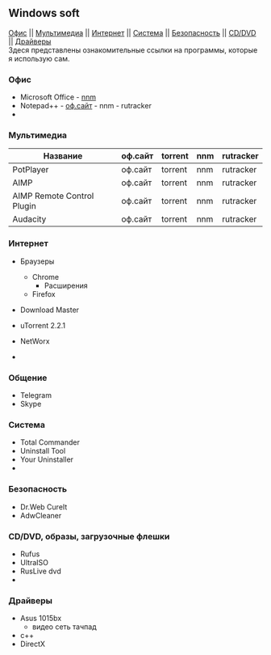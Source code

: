 ## Windows soft

[Офис](#офис) ||
[Мультимедиа](#мультимедиа) ||
[Интернет](#интернет) ||
[Система](#система) ||
[Безопасность](#безопасность) ||
[CD/DVD](#cddvd-образы-загрузочные-флешки) ||
[Драйверы](#драйверы)  
Здеся представлены ознакомительные ссылки на программы, которые я использую сам.  
### Офис
* Microsoft Office - [nnm](#nnm)
* Notepad++ - [оф.сайт](#npp) - nnm - rutracker
* 

### Мультимедиа

Название | оф.сайт | torrent | nnm | rutracker
---------|---------|---------|-----|-----------
PotPlayer | оф.сайт | torrent | nnm | rutracker
AIMP | оф.сайт | torrent | nnm | rutracker
AIMP Remote Control Plugin | оф.сайт | torrent | nnm | rutracker
Audacity | оф.сайт | torrent | nnm | rutracker

### Интернет
* Браузеры
  * Chrome
    * Расширения
  * Firefox
  
* Download Master
* uTorrent 2.2.1
* NetWorx
* 

### Общение
* Telegram
* Skype

### Система
* Total Commander
* Uninstall Tool
* Your Uninstaller
* 

### Безопасность
* Dr.Web CureIt
* AdwCleaner

### CD/DVD, образы, загрузочные флешки
* Rufus
* UltraISO
* RusLive dvd
* 

### Драйверы
* Asus 1015bx
  * видео
  сеть
  тачпад
* с++
* DirectX
